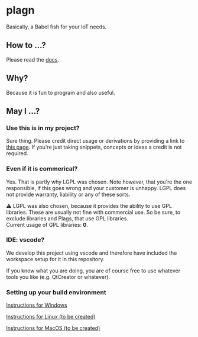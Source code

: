 # plagn
Basically, a Babel fish for your IoT needs.

## How to ...?

Please read the [docs](./docs/README.md).

## Why?

Because it is fun to program and also useful.

## May I ...?

### Use this is in my project?

Sure thing. Please credit direct usage or derivations by providing a link to [this page](https://github.com/saxomophon/plagn). If you're just taking snippets, concepts or ideas a credit is not required.

### Even if it is commerical?

Yes. That is partly why LGPL was chosen. Note however, that you're the one responsible, if this goes wrong and your customer is unhappy. LGPL does not provide warranty, liability or any of these sorts.

:warning: LGPL was also chosen, because it provides the ability to use GPL libraries. These are usually not fine with commercial use. So be sure, to exclude libraries and Plags, that use GPL libraries.\
Current usage of GPL libraries: **0**.

### IDE: vscode?

We develop this project using vscode and therefore have included the workspace setup for it in this repository.

If you know what you are doing, you are of course free to use whatever tools you like (e.g. QtCreator or whatever).

### Setting up your build environment

[Instructions for Windows](./BuildWindows.md)

[Instructions for Linux (to be created)](./BuildLinux.md)

[Instructions for MacOS (to be created)](./BuildMacOS.md)
